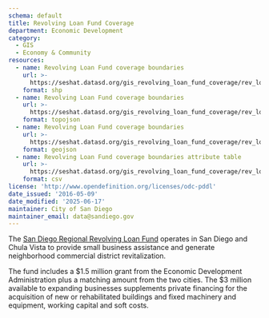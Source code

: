 ```yaml
---
schema: default
title: Revolving Loan Fund Coverage
department: Economic Development
category:
  - GIS
  - Economy & Community
resources:
  - name: Revolving Loan Fund coverage boundaries
    url: >-
      https://seshat.datasd.org/gis_revolving_loan_fund_coverage/rev_loan_datasd.zip
    format: shp
  - name: Revolving Loan Fund coverage boundaries
    url: >-
      https://seshat.datasd.org/gis_revolving_loan_fund_coverage/rev_loan_datasd.topo.json
    format: topojson
  - name: Revolving Loan Fund coverage boundaries
    url: >-
      https://seshat.datasd.org/gis_revolving_loan_fund_coverage/rev_loan_datasd.geojson
    format: geojson
  - name: Revolving Loan Fund coverage boundaries attribute table
    url: >-
      https://seshat.datasd.org/gis_revolving_loan_fund_coverage/rev_loan_datasd.csv
    format: csv
license: 'http://www.opendefinition.org/licenses/odc-pddl'
date_issued: '2016-05-09'
date_modified: '2025-06-17'
maintainer: City of San Diego
maintainer_email: data@sandiego.gov
---
```

The <a href="https://www.sandiego.gov/economic-development/business/financing/" target="_blank" rel="noopener">San Diego Regional Revolving Loan Fund</a> operates in San Diego and Chula Vista to provide small business assistance and generate neighborhood commercial district revitalization.
<!--more-->

The fund includes a $1.5 million grant from the Economic Development Administration plus a matching amount from the two cities. The $3 million available to expanding businesses supplements private financing for the acquisition of new or rehabilitated buildings and fixed machinery and equipment, working capital and soft costs.
